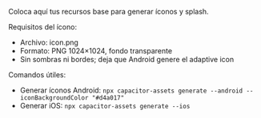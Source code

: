 Coloca aquí tus recursos base para generar íconos y splash.

Requisitos del ícono:
- Archivo: icon.png
- Formato: PNG 1024×1024, fondo transparente
- Sin sombras ni bordes; deja que Android genere el adaptive icon

Comandos útiles:
- Generar íconos Android: `npx capacitor-assets generate --android --iconBackgroundColor "#d4a017"`
- Generar iOS: `npx capacitor-assets generate --ios`
